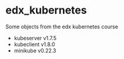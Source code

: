 # edx_kubernetes

Some objects from the edx kubernetes course
 - kubeserver v1.7.5
 - kubeclient v1.8.0
 - minikube v0.22.3
